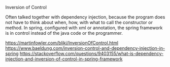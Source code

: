 Inversion of Control

Often talked together with dependency injection, because the program does not have to think about when, how, with what to call the constructor or method. In spring, configured with xml or annotation, the spring framework is in control instead of the java code or the programmer.

https://martinfowler.com/bliki/InversionOfControl.html
https://www.baeldung.com/inversion-control-and-dependency-injection-in-spring
https://stackoverflow.com/questions/9403155/what-is-dependency-injection-and-inversion-of-control-in-spring-framework
